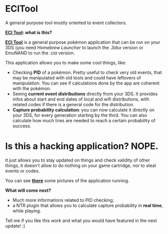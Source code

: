 # ECITool
A general purpose tool mostly oriented to event collectors.

**[ECI Tool](https://github.com/BernardoGiordano/ECITool/releases): what is this?**

[**ECI Tool**](https://github.com/BernardoGiordano/ECITool/releases) is a general purpose pokémon application that can be run on your 3DS (you need *Homebrew Launcher* to launch the *.3dsx* version or EmuNAND to run the *.cia* version.

This application allows you to make some cool things, like:

* Checking **PID** of a pokémon. Pretty useful to check very old events, that may be manipulated with old tools and could have leftovers of manipulation. You can see if calculations done by the app are coherent with the pokémon.
* Seeing **current event distributions** directly from your 3DS. It provides infos about start and end dates of local and wifi distributions, with related codes if there is a general code for the distribution.
* **Capture probability calculation**: you can now calculate it directly on your 3DS, for every generation starting by the third. You can also calculate how much tries are needed to reach a certain probability of success.

# Is this a hacking application? NOPE.

It just allows you to stay updated on things and check validity of other things, it doesn't allow to do nothing on your game cartridge, nor to steal events or codes.

You can see [**there**](http://imgur.com/a/YGaH3) some pictures of the application running.

**What will come next?**

* Much more informations related to PID checking;
* a NTR plugin that allows you to calculate capture probability in **real time**, while playing.

Tell me if you like this work and what you would have featured in the next update! :)
 


